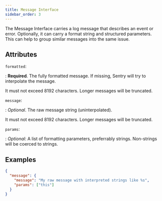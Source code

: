 ```yaml
---
title: Message Interface
sidebar_order: 3
---
```


The Message Interface carries a log message that describes an event or error.
Optionally, it can carry a format string and structured parameters. This can
help to group similar messages into the same issue.

## Attributes

`formatted`:

: **Required**. The fully formatted message. If missing, Sentry will try to
  interpolate the message.
  
  It must not exceed 8192 characters. Longer messages will be truncated.

`message`:

: _Optional_. The raw message string (uninterpolated).

  It must not exceed 8192 characters. Longer messages will be truncated.

`params`:

: _Optional_: A list of formatting parameters, preferrably strings. Non-strings
  will be coerced to strings.


## Examples

```json
{
  "message": {
    "message": "My raw message with interpreted strings like %s",
    "params": ["this"]
  }
}
```
